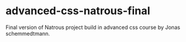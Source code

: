 # advanced-css-natrous-final

Final version of Natrous project build in advanced css course by Jonas schemmedtmann.
